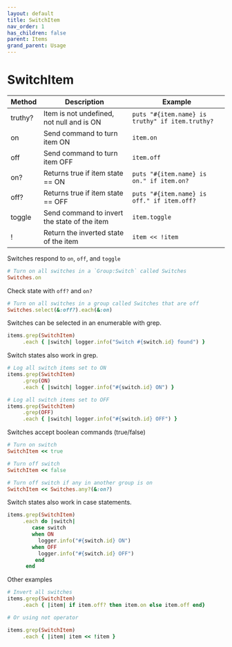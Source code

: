 ```yaml
---
layout: default
title: SwitchItem
nav_order: 1
has_children: false
parent: Items
grand_parent: Usage
---
```



# SwitchItem

| Method  | Description                                  | Example                                         |
| ------- | -------------------------------------------- | ----------------------------------------------- |
| truthy? | Item is not undefined, not null and is ON    | `puts "#{item.name} is truthy" if item.truthy?` |
| on      | Send command to turn item ON                 | `item.on`                                       |
| off     | Send command to turn item OFF                | `item.off`                                      |
| on?     | Returns true if item state == ON             | `puts "#{item.name} is on." if item.on?`        |
| off?    | Returns true if item state == OFF            | `puts "#{item.name} is off." if item.off?`      |
| toggle  | Send command to invert the state of the item | `item.toggle`                                   |
| !       | Return the inverted state of the item        | `item << !item`                                 |


Switches respond to `on`, `off`, and `toggle`

```ruby
# Turn on all switches in a `Group:Switch` called Switches
Switches.on
```

Check state with `off?` and `on?`

```ruby
# Turn on all switches in a group called Switches that are off
Switches.select(&:off?).each(&:on)
```

Switches can be selected in an enumerable with grep.

```ruby
items.grep(SwitchItem)
     .each { |switch| logger.info("Switch #{switch.id} found") }
```

Switch states also work in grep.
```ruby
# Log all switch items set to ON
items.grep(SwitchItem)
     .grep(ON)
     .each { |switch| logger.info("#{switch.id} ON") }

# Log all switch items set to OFF
items.grep(SwitchItem)
     .grep(OFF)
     .each { |switch| logger.info("#{switch.id} OFF") }
```

Switches accept boolean commands (true/false)

```ruby
# Turn on switch
SwitchItem << true

# Turn off switch
SwitchItem << false

# Turn off switch if any in another group is on
SwitchItem << Switches.any?(&:on?)
```

Switch states also work in case statements.
```ruby
items.grep(SwitchItem)
     .each do |switch|
        case switch
        when ON
          logger.info("#{switch.id} ON")
        when OFF
          logger.info("#{switch.id} OFF")
         end
      end
```


Other examples
```ruby
# Invert all switches
items.grep(SwitchItem)
     .each { |item| if item.off? then item.on else item.off end}

# Or using not operator

items.grep(SwitchItem)
     .each { |item| item << !item } 

```

